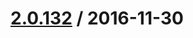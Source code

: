 [2.0.132](https://github.corp.ebay.com/ecg-global/bolt-2dot0-frontend/compare/2.0.131...v2.0.132) / 2016-11-30
===================



